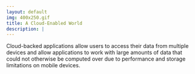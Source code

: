 ```yaml
---
layout: default
img: 400x250.gif
title: A Cloud-Enabled World
description: |
---
```


Cloud-backed applications allow users to access their data from multiple devices and allow applications to
work with large amounts of data that could not otherwise be computed over due to
performance and storage limitations on mobile devices.


